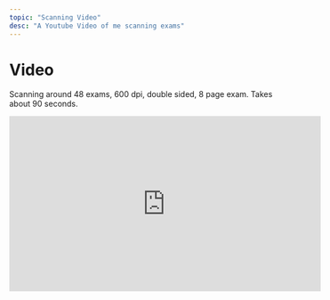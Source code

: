 ```yaml
---
topic: "Scanning Video"
desc: "A Youtube Video of me scanning exams"
---
```


# Video 

Scanning around 48 exams, 600 dpi, double sided, 8 page exam.  Takes about 90 seconds.

<iframe width="560" height="315" src="https://www.youtube.com/embed/bNTQwaz9Sj8" frameborder="0" allow="autoplay; encrypted-media" allowfullscreen></iframe>
